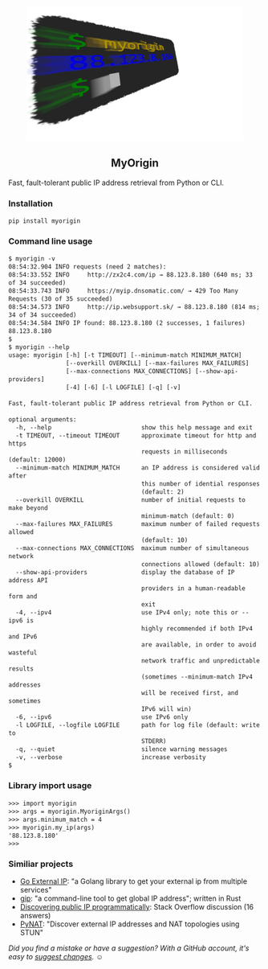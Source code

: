 <p align="center">
  <img src="https://raw.githubusercontent.com/bitinerant/myorigin/main/logo.png" />
</p>

<h2 align="center">MyOrigin</h2>

Fast, fault-tolerant public IP address retrieval from Python or CLI.

### Installation

```
pip install myorigin
```

### Command line usage

```
$ myorigin -v
08:54:32.904 INFO requests (need 2 matches):
08:54:33.552 INFO     http://zx2c4.com/ip → 88.123.8.180 (640 ms; 33 of 34 succeeded)
08:54:33.743 INFO     https://myip.dnsomatic.com/ → 429 Too Many Requests (30 of 35 succeeded)
08:54:34.573 INFO     http://ip.websupport.sk/ → 88.123.8.180 (814 ms; 34 of 34 succeeded)
08:54:34.584 INFO IP found: 88.123.8.180 (2 successes, 1 failures)
88.123.8.180
$ 
$ myorigin --help
usage: myorigin [-h] [-t TIMEOUT] [--minimum-match MINIMUM_MATCH]
                [--overkill OVERKILL] [--max-failures MAX_FAILURES]
                [--max-connections MAX_CONNECTIONS] [--show-api-providers]
                [-4] [-6] [-l LOGFILE] [-q] [-v]

Fast, fault-tolerant public IP address retrieval from Python or CLI.

optional arguments:
  -h, --help                         show this help message and exit
  -t TIMEOUT, --timeout TIMEOUT      approximate timeout for http and https
                                     requests in milliseconds (default: 12000)
  --minimum-match MINIMUM_MATCH      an IP address is considered valid after
                                     this number of idential responses
                                     (default: 2)
  --overkill OVERKILL                number of initial requests to make beyond
                                     minimum-match (default: 0)
  --max-failures MAX_FAILURES        maximum number of failed requests allowed
                                     (default: 10)
  --max-connections MAX_CONNECTIONS  maximum number of simultaneous network
                                     connections allowed (default: 10)
  --show-api-providers               display the database of IP address API
                                     providers in a human-readable form and
                                     exit
  -4, --ipv4                         use IPv4 only; note this or --ipv6 is
                                     highly recommended if both IPv4 and IPv6
                                     are available, in order to avoid wasteful
                                     network traffic and unpredictable results
                                     (sometimes --minimum-match IPv4 addresses
                                     will be received first, and sometimes
                                     IPv6 will win)
  -6, --ipv6                         use IPv6 only
  -l LOGFILE, --logfile LOGFILE      path for log file (default: write to
                                     STDERR)
  -q, --quiet                        silence warning messages
  -v, --verbose                      increase verbosity
$ 
```

### Library import usage

```
>>> import myorigin
>>> args = myorigin.MyoriginArgs()
>>> args.minimum_match = 4
>>> myorigin.my_ip(args)
'88.123.8.180'
>>> 
```

### Similiar projects

* [Go External IP](https://github.com/GlenDC/go-external-ip/): "a Golang library to get your external ip from multiple services"
* [gip](https://github.com/dalance/gip/): "a command-line tool to get global IP address"; written in Rust
* [Discovering public IP programmatically](https://stackoverflow.com/questions/613471): Stack Overflow discussion (16 answers)
* [PyNAT](https://github.com/aarant/pynat): "Discover external IP addresses and NAT topologies using STUN"


*Did you find a mistake or have a suggestion? With a GitHub account, it's easy to [suggest changes](https://github.com/bitinerant/myorigin/blob/main/README.md).* ☺

